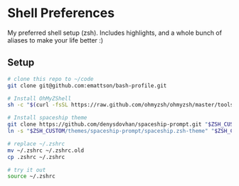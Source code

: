 # Shell Preferences

My preferred shell setup (zsh). Includes highlights, and a whole bunch of aliases to make your life better :) 

## Setup
```sh
# clone this repo to ~/code
git clone git@github.com:emattson/bash-profile.git

# Install OhMyZShell
sh -c "$(curl -fsSL https://raw.github.com/ohmyzsh/ohmyzsh/master/tools/install.sh)"

# Install spaceship theme
git clone https://github.com/denysdovhan/spaceship-prompt.git "$ZSH_CUSTOM/themes/spaceship-prompt" --depth=1
ln -s "$ZSH_CUSTOM/themes/spaceship-prompt/spaceship.zsh-theme" "$ZSH_CUSTOM/themes/spaceship.zsh-theme" 

# replace ~/.zshrc
mv ~/.zshrc ~/.zshrc.old
cp .zshrc ~/.zshrc

# try it out 
source ~/.zshrc
```
